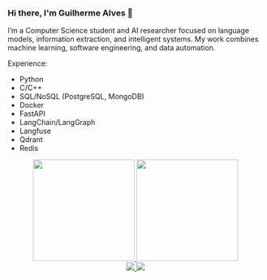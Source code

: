### Hi there, I'm Guilherme Alves 👋

I’m a Computer Science student and AI researcher focused on language models, information extraction, and intelligent systems. My work combines machine learning, software engineering, and data automation.

Experience:
- Python
- C/C++
- SQL/NoSQL (PostgreSQL, MongoDB)
- Docker
- FastAPI
- LangChain/LangGraph
- Langfuse
- Qdrant
- Redis

<div align="center">
  <a href="https://github.com/guilhermecxe">
  <img height="200px" src="https://github-readme-stats.vercel.app/api?username=guilhermecxe&show_icons=true&theme=dracula&include_all_commits=true&count_private=true"/>
  <img height="200px" src="https://github-readme-stats.vercel.app/api/top-langs/?username=guilhermecxe&theme=dracula"/>
</div>
 
<div align="center">
  <a href="mailto:guilhermecxe@hotmail.com">
    <img src="https://img.shields.io/badge/Microsoft_Outlook-0078D4?style=for-the-badge&logo=microsoft-outlook&logoColor=white">
  </a>

  <a href="https://www.linkedin.com/in/guilhermecxe/" target="_blank">
    <img src="https://img.shields.io/badge/LinkedIn-0077B5?style=for-the-badge&logo=linkedin&logoColor=white">
  </a>
</div>
